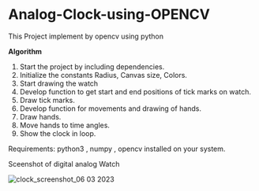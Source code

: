 # Analog-Clock-using-OPENCV
This Project implement by opencv using python



**Algorithm**
1.  Start the project by including dependencies.
2.    Initialize the constants Radius, Canvas size, Colors.
3.    Start drawing the watch
4.    Develop function to get start and end positions of tick marks on watch.
5.    Draw tick marks.
6.    Develop function for movements and drawing of hands.
7.    Draw hands.
8.    Move hands to time angles.
9.    Show the clock in loop.

Requirements: python3 , numpy , opencv installed on your system.

Sceenshot of digital analog Watch


![clock_screenshot_06 03 2023](https://user-images.githubusercontent.com/90466387/223088712-8af49c94-60e0-451a-8d7b-5b2337d65da7.png)

